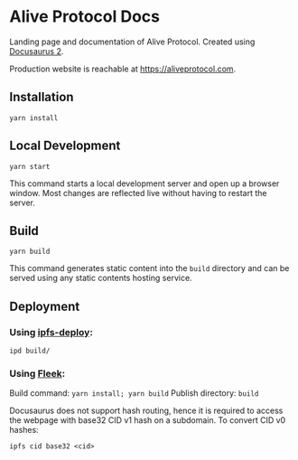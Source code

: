 # Alive Protocol Docs

Landing page and documentation of Alive Protocol. Created using [Docusaurus 2](https://v2.docusaurus.io).

Production website is reachable at https://aliveprotocol.com.

## Installation

```console
yarn install
```

## Local Development

```console
yarn start
```

This command starts a local development server and open up a browser window. Most changes are reflected live without having to restart the server.

## Build

```console
yarn build
```

This command generates static content into the `build` directory and can be served using any static contents hosting service.

## Deployment

### Using [ipfs-deploy](https://github.com/ipfs-shipyard/ipfs-deploy):
```console
ipd build/
```

### Using [Fleek](https://fleek.co):

Build command: `yarn install; yarn build`
Publish directory: `build`

Docusaurus does not support hash routing, hence it is required to access the webpage with base32 CID v1 hash on a subdomain. To convert CID v0 hashes:
```console
ipfs cid base32 <cid>
```